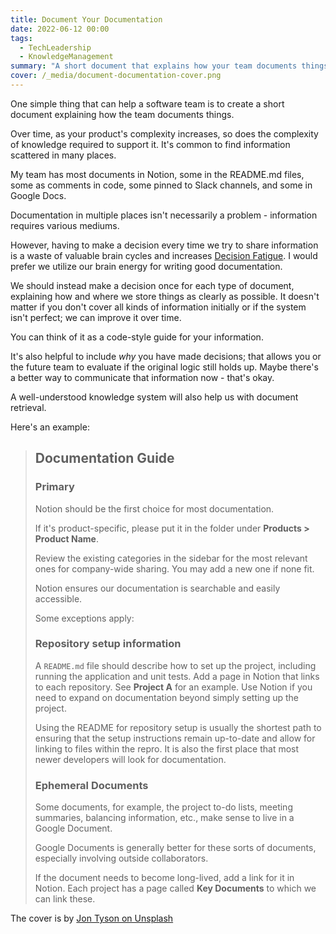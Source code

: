 ```yaml
---
title: Document Your Documentation
date: 2022-06-12 00:00
tags:
  - TechLeadership
  - KnowledgeManagement
summary: "A short document that explains how your team documents things."
cover: /_media/document-documentation-cover.png
---
```


One simple thing that can help a software team is to create a short document explaining how the team documents things.

Over time, as your product's complexity increases, so does the complexity of knowledge required to support it. It's common to find information scattered in many places.

My team has most documents in Notion, some in the README.md files, some as comments in code, some pinned to Slack channels, and some in Google Docs.

Documentation in multiple places isn't necessarily a problem -  information requires various mediums.

However, having to make a decision every time we try to share information is a waste of valuable brain cycles and increases [Decision Fatigue](https://en.wikipedia.org/wiki/Decision_fatigue). I would prefer we utilize our brain energy for writing good documentation.

We should instead make a decision once for each type of document, explaining how and where we store things as clearly as possible. It doesn't matter if you don't cover all kinds of information initially or if the system isn't perfect; we can improve it over time.

You can think of it as a code-style guide for your information.

It's also helpful to include *why* you have made decisions; that allows you or the future team to evaluate if the original logic still holds up. Maybe there's a better way to communicate that information now - that's okay.

A well-understood knowledge system will also help us with document retrieval.

Here's an example:

> ## Documentation Guide
>
> ### Primary
>
> Notion should be the first choice for most documentation.
> 
> If it's product-specific, please put it in the folder under **Products > Product Name**.
> 
> Review the existing categories in the sidebar for the most relevant ones for company-wide sharing. You may add a new one if none fit.
>
>  Notion ensures our documentation is searchable and easily accessible.
> 
> Some exceptions apply:
> 
> ### Repository setup information
>
> A `README.md` file should describe how to set up the project, including running the application and unit tests.
> Add a page in Notion that links to each repository. See **Project A** for an example.
> Use Notion if you need to expand on documentation beyond simply setting up the project.
> 
> Using the README for repository setup is usually the shortest path to ensuring that the setup instructions remain up-to-date and allow for linking to files within the repro. It is also the first place that most newer developers will look for documentation.
>
> ### Ephemeral Documents
> 
> Some documents, for example, the project to-do lists, meeting summaries, balancing information, etc., make sense to live in a Google Document.
>
> Google Documents is generally better for these sorts of documents,  especially involving outside collaborators.
> 
> If the document needs to become long-lived, add a link for it in Notion. Each project has a page called **Key Documents** to which we can link these.
>

The cover is by [Jon Tyson on Unsplash](https://unsplash.com/@jontyson)